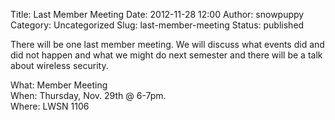 Title: Last Member Meeting
Date: 2012-11-28 12:00
Author: snowpuppy
Category: Uncategorized
Slug: last-member-meeting
Status: published

There will be one last member meeting. We will discuss what events did
and did not happen and what we might do next semester and there will be
a talk about wireless security.

What: Member Meeting  
When: Thursday, Nov. 29th @ 6-7pm.  
Where: LWSN 1106
